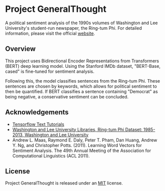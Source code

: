 
# Project GeneralThought

A political sentiment analysis of the 1990s volumes of Washington and Lee University's student-run newspaper, the Ring-tum Phi. For detailed information, please visit the official [website](https://patrinosd25.wludci.info/rtp/).


## Overview

This project uses Bidirectional Encoder Representations from Transformers (BERT) deep learning model. Using the Stanford IMDb dataset, "BERT-Base, cased" is fine-tuned for sentiment analysis.

Following this, the model classifies sentences from the Ring-tum Phi. These sentences are chosen by keywords, which allows for political sentiment to then be quantified. If BERT classifies a sentence containing "Democrat" as being negative, a conservative sentiment can be concluded.
## Acknowledgements

 - [Tensorflow Text Tutorials](https://github.com/tensorflow/text)
 - [Washington and Lee University Libraries, Ring-tum Phi Dataset: 1985-2013, Washington and Lee University](https://github.com/wludh/dataset-RingtumPhi)
 - Andrew L. Maas, Raymond E. Daly, Peter T. Pham, Dan Huang, Andrew Y. Ng, and Christopher Potts. (2011). Learning Word Vectors for Sentiment Analysis. The 49th Annual Meeting of the Association for Computational Linguistics (ACL 2011).


## License

Project GeneralThought is released under an [MIT](https://choosealicense.com/licenses/mit/) license.
